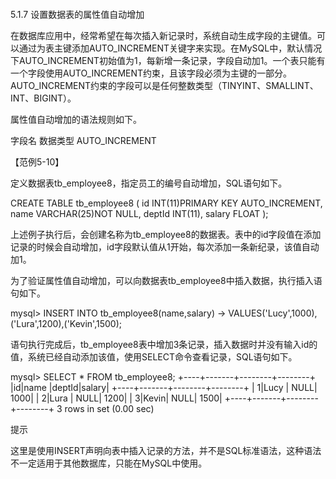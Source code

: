 #### 
  5.1.7 设置数据表的属性值自动增加


在数据库应用中，经常希望在每次插入新记录时，系统自动生成字段的主键值。可以通过为表主键添加AUTO_INCREMENT关键字来实现。在MySQL中，默认情况下AUTO_INCREMENT初始值为1，每新增一条记录，字段自动加1。一个表只能有一个字段使用AUTO_INCREMENT约束，且该字段必须为主键的一部分。AUTO_INCREMENT约束的字段可以是任何整数类型（TINYINT、SMALLINT、INT、BIGINT）。

属性值自动增加的语法规则如下。

字段名 数据类型 AUTO_INCREMENT

【范例5-10】

定义数据表tb_employee8，指定员工的编号自动增加，SQL语句如下。

&#13;
    CREATE TABLE tb_employee8&#13;
    (&#13;
      id INT(11)PRIMARY KEY AUTO_INCREMENT,&#13;
      name VARCHAR(25)NOT NULL,&#13;
      deptId INT(11),&#13;
      salary FLOAT&#13;
    );&#13;

上述例子执行后，会创建名称为tb_employee8的数据表。表中的id字段值在添加记录的时候会自动增加，id字段默认值从1开始，每次添加一条新纪录，该值自动加1。

为了验证属性值自动增加，可以向数据表tb_employee8中插入数据，执行插入语句如下。

&#13;
    mysql> INSERT INTO tb_employee8(name,salary)&#13;
    -> VALUES('Lucy',1000),('Lura',1200),('Kevin',1500);&#13;

语句执行完成后，tb_employee8表中增加3条记录，插入数据时并没有输入id的值，系统已经自动添加该值，使用SELECT命令查看记录，SQL语句如下。

&#13;
    mysql> SELECT * FROM tb_employee8;&#13;
    +----+-------+--------+--------+&#13;
    |id|name |deptId|salary|&#13;
    +----+-------+--------+--------+&#13;
    | 1|Lucy | NULL| 1000|&#13;
    | 2|Lura | NULL| 1200|&#13;
    | 3|Kevin| NULL| 1500|&#13;
    +----+-------+--------+--------+&#13;
    3 rows in set (0.00 sec)&#13;

提示

这里是使用INSERT声明向表中插入记录的方法，并不是SQL标准语法，这种语法不一定适用于其他数据库，只能在MySQL中使用。

